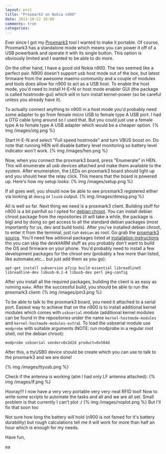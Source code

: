 ```yaml
---
layout: post
title: "Proxmark3 on Nokia n900"
date: 2013-10-22 10:09
comments: true
categories: 
---
```


Ever since I got my [Proxmark3][1] tool I wanted to make it portable. 
Of course, Proxmark3 has a standalone mode which means you can power it
off of a USB powerbank and operate it with its single button. This option
is obviously limited and I wanted to be able to do more. 

On the other hand, I have a good old Nokia n900. The two seemed like a perfect
pair. N900 doesn't support usb host mode out of the box, but latest firmware 
from the awesome maemo community and a couple of modules and tools does allow
for n900 to act as a USB host. To enable the host mode, you'd need to install 
H-E=N or host mode enabler GUI (the package is called hostmode-gui) which
will in turn install kernel-power (so be careful unless you already have it). 

To actually connect anything to n900 in a host mode you'd probably need some 
adapter to go from female micro USB to female type A USB port. I had a OTG cable
lying around so I used that. But you could just use a female type A to female type A
USB adapter which would be a cheaper option. 
{% img /images/otg.png %}

Start H-E-N and select "Full speed hostmode" and turn VBUS boost on. 
Do note that running HEN will disable battery level monitoring so battery level
indicator won't work. 
{% img /images/hen.png %}

Now, when you connect the proxmark3 board, press "Enumerate" in HEN. This will
enumerate all usb devices attached and make them available to the system. After 
enumeration, the LEDs on proxmark3 board should light up and you should hear the 
relay click. This means that the board is powered up.  Here's how my setup looks:
{% img /images/setup.png %}

If all goes well, you should now be able to see proxmark3 registered either via 
looking at `dmesg` or `lsusb` output.
{% img /images/dmesg.png %}

All is well so far. Next thing we need is a proxmark3 client. Building stuff 
for n900 is a bit painfull so I opted for [debian chroot][4]. You can install debian
chroot package from the repositories (it will take a while, the package is big)
and by doing so get access to all the standard debian packages (most importantly 
for us, dev and build tools). After you've installed debian chroot, to enter it 
from the terminal, just run `debian` as root. Go grab the [proxmark3 source][2]. 
You'll need few aditional packages listed at [installation instructions][3] tho 
you can skip the devkitARM stuff as you probably don't want to build the OS and 
firmware on your phone. You'd probably need to install a few development packages 
for the chroot env (probably a few more than listed, like automake,etc...
but just add them as you go):
```
apt-get install subversion p7zip build-essential libreadline5 libreadline-dev libusb-0.1-4 libusb-dev perl pkg-config
```

After you install all the required packages, building the client is as easy as running
`make`. After the successful build, you should be able to run the proxmark3 client:
{% img /images/pm3.png %}

To be able to talk to the proxmark3 board, you need it attached to a serial port. 
Easiest way to achieve that on the n900 is to install additional kernel modules
which comes with `usbserial` module (additional kernel modules can be found in the 
repositories under the name `kernel-hostmode-modules` and `kernel-hostmode-modules-extra`). 
To load the usbserial module use `modprobe` with suitable arguments (NOTE: run modprobe
in a regular root shell, not the debian chroot):
```
modprobe usbserial vendor=0x2d2d product=0x504d
```

After this, a ttyUSB0 device should be create which you can use to talk to the
proxmark3 and we are done!

{% img /images/ttyusb.png %}

Check if the antenna is working (atm I had only LF antenna attached):
{% img /images/lf.png %}

Hooray!!! I now have a very very portable very very neat RFID tool!
Now to write some scripts to automate the tasks and all and we are all set. 
Small problem is that currently I can't plot :/
{% img /images/noplot.png %}
But I'll fix that soon too

Not sure how long the battery will hold (n900 is not famed for it's battery 
durability) but rough calculations tell me it will work for more than half an 
hour which is enough for my needs. 

Have fun,

ea




 






[1]: http://proxmark3.com/
[2]: https://code.google.com/p/proxmark3/
[3]: https://code.google.com/p/proxmark3/wiki/Linux
[4]: http://wiki.maemo.org/Easy_Debian